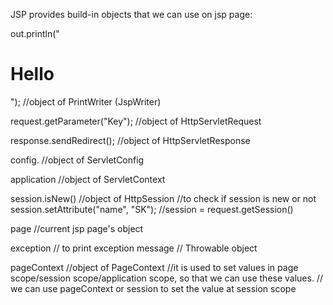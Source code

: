 JSP provides build-in objects that we can use on jsp page:

out.println("<h1>Hello</h1>");  //object of PrintWriter (JspWriter)

request.getParameter("Key");    //object of HttpServletRequest

response.sendRedirect();        //object of HttpServletResponse

config.                         //object of ServletConfig

application                     //object of ServletContext

session.isNew()                 //object of HttpSession
//to check if session is new or not   
session.setAttribute("name", "SK");
//session = request.getSession()   

page                            //current jsp page's object  

exception                       // to print exception message  // Throwable object

pageContext                     //object of PageContext
//it is used to set values in page scope/session scope/application scope, so that we can use these values.
// we can use pageContext or session to set the value at session scope